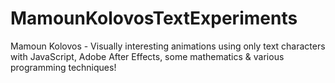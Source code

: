 # MamounKolovosTextExperiments
Mamoun Kolovos - Visually interesting animations using only text characters with JavaScript, Adobe After Effects, some mathematics &amp; various programming techniques!

